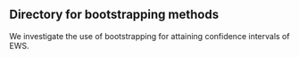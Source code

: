 ## Directory for bootstrapping methods

We investigate the use of bootstrapping for attaining confidence intervals of EWS.
